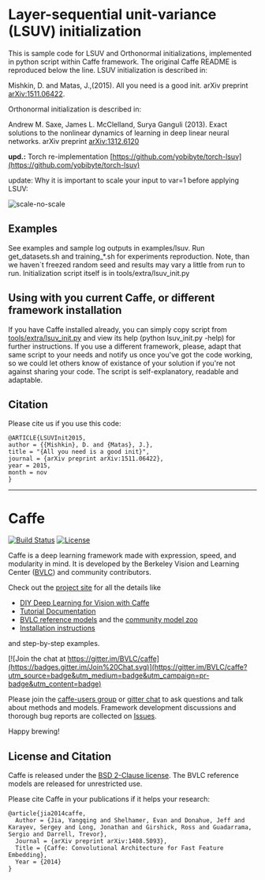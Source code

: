 # Layer-sequential unit-variance (LSUV) initialization 

This is sample code for LSUV and Orthonormal initializations, implemented in python script within Caffe framework. 
The original Caffe README is reproduced below the line.
LSUV initialization is described in:

Mishkin, D. and Matas, J.,(2015). All you need is a good init. arXiv preprint [arXiv:1511.06422](http://arxiv.org/abs/1511.06422).

Orthonormal initialization is described in:

Andrew M. Saxe, James L. McClelland, Surya Ganguli (2013). Exact solutions to the nonlinear dynamics of learning in deep linear neural networks. arXiv preprint [arXiv:1312.6120](http://arxiv.org/abs/1312.6120)

**upd.:** Torch re-implementation [https://github.com/yobibyte/torch-lsuv](https://github.com/yobibyte/torch-lsuv)

update: Why it is important to scale your input to var=1 before applying LSUV:

![scale-no-scale](https://github.com/ducha-aiki/caffenet-benchmark/blob/master/logs/contrib/img/0_dataset_init.png)


## Examples

See examples and sample log outputs in examples/lsuv. Run get_datasets.sh and training_*.sh for experiments reproduction. Note, than we haven`t freezed random seed and results may vary a little from run to run.
Initialization script itself is in tools/extra/lsuv_init.py

## Using with you current Caffe, or different framework installation

If you have Caffe installed already, you can simply copy script from   [tools/extra/lsuv_init.py](https://github.com/ducha-aiki/LSUVinit/blob/master/tools/extra/lsuv_init.py) and view its help (python lsuv_init.py -help) for further instructions. If you use a different framework, please, adapt that same script to your needs and notify us once you've got the code working, so we could let others know of existance of your solution if you're not against sharing your code. The script is self-explanatory, readable and adaptable.

## Citation

Please cite us if you use this code:

    @ARTICLE{LSUVInit2015,
    author = {{Mishkin}, D. and {Matas}, J.},
    title = "{All you need is a good init}",
    journal = {arXiv preprint arXiv:1511.06422},
    year = 2015,
    month = nov
    }

----


# Caffe

[![Build Status](https://travis-ci.org/BVLC/caffe.svg?branch=master)](https://travis-ci.org/BVLC/caffe)
[![License](https://img.shields.io/badge/license-BSD-blue.svg)](LICENSE)

Caffe is a deep learning framework made with expression, speed, and modularity in mind.
It is developed by the Berkeley Vision and Learning Center ([BVLC](http://bvlc.eecs.berkeley.edu)) and community contributors.

Check out the [project site](http://caffe.berkeleyvision.org) for all the details like

- [DIY Deep Learning for Vision with Caffe](https://docs.google.com/presentation/d/1UeKXVgRvvxg9OUdh_UiC5G71UMscNPlvArsWER41PsU/edit#slide=id.p)
- [Tutorial Documentation](http://caffe.berkeleyvision.org/tutorial/)
- [BVLC reference models](http://caffe.berkeleyvision.org/model_zoo.html) and the [community model zoo](https://github.com/BVLC/caffe/wiki/Model-Zoo)
- [Installation instructions](http://caffe.berkeleyvision.org/installation.html)

and step-by-step examples.

[![Join the chat at https://gitter.im/BVLC/caffe](https://badges.gitter.im/Join%20Chat.svg)](https://gitter.im/BVLC/caffe?utm_source=badge&utm_medium=badge&utm_campaign=pr-badge&utm_content=badge)

Please join the [caffe-users group](https://groups.google.com/forum/#!forum/caffe-users) or [gitter chat](https://gitter.im/BVLC/caffe) to ask questions and talk about methods and models.
Framework development discussions and thorough bug reports are collected on [Issues](https://github.com/BVLC/caffe/issues).

Happy brewing!

## License and Citation

Caffe is released under the [BSD 2-Clause license](https://github.com/BVLC/caffe/blob/master/LICENSE).
The BVLC reference models are released for unrestricted use.

Please cite Caffe in your publications if it helps your research:

    @article{jia2014caffe,
      Author = {Jia, Yangqing and Shelhamer, Evan and Donahue, Jeff and Karayev, Sergey and Long, Jonathan and Girshick, Ross and Guadarrama, Sergio and Darrell, Trevor},
      Journal = {arXiv preprint arXiv:1408.5093},
      Title = {Caffe: Convolutional Architecture for Fast Feature Embedding},
      Year = {2014}
    }

